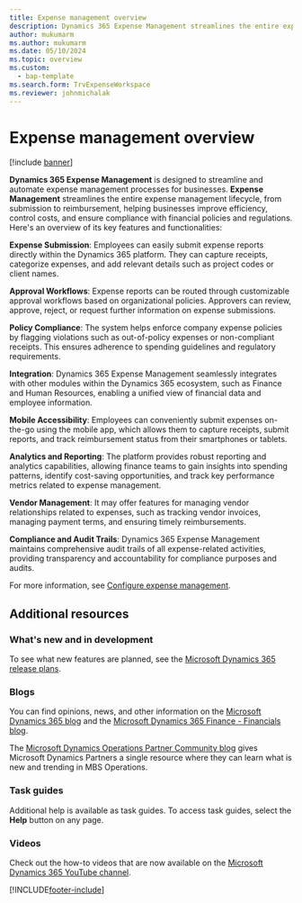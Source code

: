 ```yaml
---
title: Expense management overview
description: Dynamics 365 Expense Management streamlines the entire expense management lifecycle, from submission to reimbursement, helping businesses improve efficiency, control costs, and ensure compliance with financial policies and regulations.
author: mukumarm
ms.author: mukumarm
ms.date: 05/10/2024
ms.topic: overview
ms.custom: 
  - bap-template 
ms.search.form: TrvExpenseWorkspace 
ms.reviewer: johnmichalak
---
```


# Expense management overview

[!include [banner](../includes/banner.md)]

**Dynamics 365 Expense Management** is designed to streamline and automate expense management processes for businesses. **Expense Management** streamlines the entire expense management lifecycle, from submission to reimbursement, helping businesses improve efficiency, control costs, and ensure compliance with financial policies and regulations. Here's an overview of its key features and functionalities:

**Expense Submission**: Employees can easily submit expense reports directly within the Dynamics 365 platform. They can capture receipts, categorize expenses, and add relevant details such as project codes or client names.

**Approval Workflows**: Expense reports can be routed through customizable approval workflows based on organizational policies. Approvers can review, approve, reject, or request further information on expense submissions.

**Policy Compliance**: The system helps enforce company expense policies by flagging violations such as out-of-policy expenses or non-compliant receipts. This ensures adherence to spending guidelines and regulatory requirements.

**Integration**: Dynamics 365 Expense Management seamlessly integrates with other modules within the Dynamics 365 ecosystem, such as Finance and Human Resources, enabling a unified view of financial data and employee information.

**Mobile Accessibility**: Employees can conveniently submit expenses on-the-go using the mobile app, which allows them to capture receipts, submit reports, and track reimbursement status from their smartphones or tablets.

**Analytics and Reporting**: The platform provides robust reporting and analytics capabilities, allowing finance teams to gain insights into spending patterns, identify cost-saving opportunities, and track key performance metrics related to expense management.

**Vendor Management**: It may offer features for managing vendor relationships related to expenses, such as tracking vendor invoices, managing payment terms, and ensuring timely reimbursements.

**Compliance and Audit Trails**: Dynamics 365 Expense Management maintains comprehensive audit trails of all expense-related activities, providing transparency and accountability for compliance purposes and audits.

For more information, see [Configure expense management](plan-expense-management.md).

## Additional resources

### What's new and in development

To see what new features are planned, see the [Microsoft Dynamics 365 release plans](/dynamics365/release-plans/).

### Blogs

You can find opinions, news, and other information on the [Microsoft Dynamics 365 blog](https://community.dynamics.com/b/msftdynamicsblog?c=Enterprise) and the [Microsoft Dynamics 365 Finance - Financials blog](https://community.dynamics.com/365/financeandoperations/b/financials).

The [Microsoft Dynamics Operations Partner Community blog](https://community.dynamics.com/partner/b/operationspartnercommunityblog) gives Microsoft Dynamics Partners a single resource where they can learn what is new and trending in MBS Operations.

### Task guides

Additional help is available as task guides. To access task guides, select the **Help** button on any page.

### Videos

Check out the how-to videos that are now available on the [Microsoft Dynamics 365 YouTube channel](https://www.youtube.com/channel/UCJGCg4rB3QSs8y_1FquelBQ).


[!INCLUDE[footer-include](../includes/footer-banner.md)]
